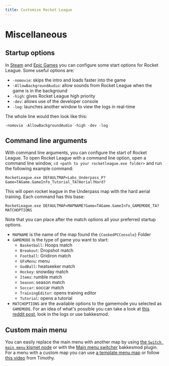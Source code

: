 ```yaml
---
title: Customize Rocket League
---
```

# Miscellaneous

## Startup options

In [Steam](https://support.steampowered.com/kb_article.php?s=d202a7be5d8e4278fc7c26a49fc36f66&ref=1040-JWMT-2947) and [Epic Games](https://www.reddit.com/r/EpicGamesPC/comments/k3bvao/new_way_to_change_game_launch_options_arguments/) you can configure some start options for Rocket League. Some useful options are:
- `-nomovie`: skips the intro and loads faster into the game
- `-AllowBackgroundAudio`: allow sounds from Rocket League when the game is in the background 
- `-high`: gives Rocket League high priority
- `-dev`: allows use of the developer console
- `-log`: launches another window to view the logs in real-time

The whole line would then look like this:
```
-nomovie -AllowBackgroundAudio -high -dev -log
```

## Command line arguments

With command line arguments, you can configure the start of Rocket League. To open Rocket League with a command line option, open a command line window, `cd <path to your rocketleague.exe folder>` and run the following example command:
```
RocketLeague.exe DEFAULTMAP=Labs_Underpass_P?Game=TAGame.GameInfo_Tutorial_TA?Aerial?Hard?
```
This will open rocket league in the Underpass map with the hard aerial training. Each command has this base:
```
RocketLeague.exe DEFAULTMAP=MAPNAME?Game=TAGame.GameInfo_GAMEMODE_TA?MATCHOPTIONS
```
Note that you can place after the match options all your preferred startup options.

- `MAPNAME` is the name of the map found the `{CookedPCConsole}` Folder
- `GAMEMODE` is the type of game you want to start:
    - `Basketball`: Hoops match
    - `Breakout`: Dropshot match
    <!-- - `Cinematic`: cinimatic intro from the F2P update? -->
    <!-- - `CollisionTest`: ??? -->
    <!-- - `FTE`: ??? -->
    - `Football`: Gridiron match
    - `GFxMenu`: menu
    <!-- - `GameEditor`: ??? -->
    - `GodBall`: heatseeker match
    - `Hockey`: snowday match
    - `Items`: rumble match
    <!-- - `PerfTest`: ??? -->
    - `Season`: season match
    - `Soccar`: soccar match
    - `TrainingEditor`: opens training editor
    <!-- - `Transition`: opens transition screen? -->
    - `Tutorial`: opens a tutorial 
- `MATCHOPTIONS` are the available options to the gamemode you selected as `GAMEMODE`. For an idea of what's possible you can take a look at [this reddit post](https://www.reddit.com/r/RocketLeague/comments/4agemx/how_to_play_the_hidden_mutators_and_other_mods/), look in the logs or use bakkesmod.

## Custom main menu <Badge text="not finished" type="warning"/>

You can easily replace the main menu with another map by using [the `Switch main menu` kismet node](../kismet/04_tagame) or with the [Main menu switcher](https://bakkesplugins.com/plugins/view/194) bakkesmod plugin. For a menu with a custom map you can use [a template menu map]() or follow [this video](https://www.youtube.com/watch?v=NQ8oJDt742E) from Timothy.